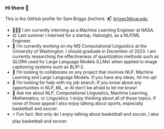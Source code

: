 ### Hi there 👋

This is the GitHub profile for Sam Briggs (he/him). 📬 briggs3@uw.edu

- 🏋🏼‍♂️ I am currently interning as a Machine Learning Engineer at NASA.
- 🌞 Last summer I interned for a startup, Halosight, as a NLP/ML Engineer. 
- 🌱 I’m currently working on my MS Computational Linguistics at the University of Washington. I should graduate in December of 2023. I am currently researching
        the effectiveness of quantization methods such as QLORA used for Large Language Models (LLMs) when applied to image captioning systems such as BLIP-2. 
- 👯 I’m looking to collaborate on any project that involves NLP, Machine Learning and Large Language Models. If you have any ideas, hit me up!
- 🤔 I’m looking for help with my job search. If you know about any opportunities in NLP, ML, or AI don't be afraid to let me know!
- 💬 Ask me about NLP, Computational Linguistics, Machine Learning, Mathematics, or Linguistics. I enjoy thinking about all of those topics. If none of those appeal
        I also enjoy talking about sports, especially basketball and soccer. 
- ⚡ Fun fact: Not only do I enjoy talking about basketball and soccer, I also play basketball and soccer.
